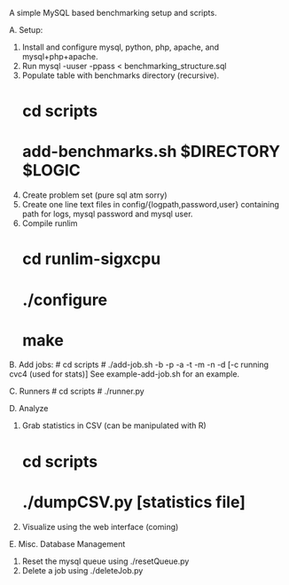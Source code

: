 A simple MySQL based benchmarking setup and scripts.

A. Setup:
1. Install and configure mysql, python, php, apache, and mysql+php+apache.
2. Run
    mysql -uuser -ppass < benchmarking_structure.sql
3. Populate table with benchmarks directory (recursive).
    # cd scripts
    # add-benchmarks.sh $DIRECTORY $LOGIC
4. Create problem set (pure sql atm sorry)
5. Create one line text files in config/{logpath,password,user} containing path for logs, mysql password and mysql user. 
6. Compile runlim
    # cd runlim-sigxcpu
    # ./configure
    # make

B. Add jobs:
    # cd scripts
    # ./add-job.sh -b <binary-path> -p <problem-set> -a <args> -t <time-limit> -m <memory-limit> -n <job-name> -d <job-description> [-c running cvc4 (used for stats)]
  See example-add-job.sh for an example.

C. Runners
    # cd scripts
    # ./runner.py <job id>

D. Analyze
1. Grab statistics in CSV (can be manipulated with R)
    # cd scripts
    # ./dumpCSV.py <Job number> [statistics file]
2. Visualize using the web interface (coming)

E. Misc. Database Management
1. Reset the mysql queue using ./resetQueue.py
2. Delete a job using ./deleteJob.py <job id>


